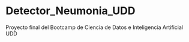 # Detector_Neumonia_UDD
Proyecto final del Bootcamp de Ciencia de Datos e Inteligencia Artificial UDD
